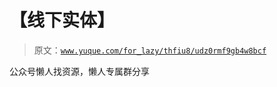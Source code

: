 # 【线下实体】

> 原文：[`www.yuque.com/for_lazy/thfiu8/udz0rmf9gb4w8bcf`](https://www.yuque.com/for_lazy/thfiu8/udz0rmf9gb4w8bcf)



公众号懒人找资源，懒人专属群分享